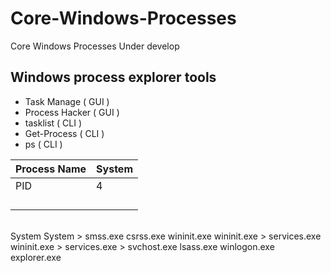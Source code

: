 # Core-Windows-Processes
Core Windows Processes Under develop

## Windows process explorer tools
+ Task Manage ( GUI )
+ Process Hacker ( GUI )
+ tasklist ( CLI )
+ Get-Process ( CLI )
+ ps  ( CLI )


| Process Name  | System |
| ------------- | ------------- |
| PID  | 4  |
|   |   |
|   |   |
|   |   |
|   |   |



<br>
System
System > smss.exe
csrss.exe
wininit.exe
wininit.exe > services.exe
wininit.exe > services.exe > svchost.exe
lsass.exe
winlogon.exe
explorer.exe
